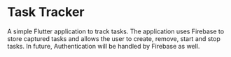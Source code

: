 # Task Tracker
A simple Flutter application to track tasks. The application uses Firebase to store captured tasks and allows the user to create, remove, start and stop tasks. In future, Authentication will be handled by Firebase as well. 
